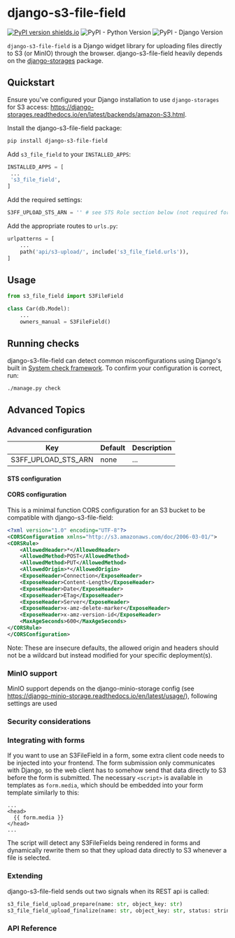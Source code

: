 # django-s3-file-field

[![PyPI version
 shields.io](https://img.shields.io/pypi/v/django-s3-file-field.svg)](https://pypi.python.org/pypi/django-s3-file-field/)
![PyPI - Python
 Version](https://img.shields.io/pypi/pyversions/django-s3-file-field)
![PyPI - Django Version](https://img.shields.io/pypi/djversions/django-s3-file-field)

`django-s3-file-field` is a Django widget library for uploading files directly to S3
(or MinIO) through the browser. django-s3-file-field heavily depends on the
[django-storages](https://github.com/jschneier/django-storages) package.

## Quickstart
Ensure you've configured your Django installation to use `django-storages` for S3 access: https://django-storages.readthedocs.io/en/latest/backends/amazon-S3.html.

Install the django-s3-file-field package:
```sh
pip install django-s3-file-field
```

Add `s3_file_field` to your `INSTALLED_APPS`:
```python
INSTALLED_APPS = [
 ...
 's3_file_field',
]
```

Add the required settings:
```python
S3FF_UPLOAD_STS_ARN = '' # see STS Role section below (not required for minio)
```

Add the appropriate routes to `urls.py`:
```python
urlpatterns = [
    ...
    path('api/s3-upload/', include('s3_file_field.urls')),
]
```


## Usage
```python
from s3_file_field import S3FileField

class Car(db.Model):
    ...
    owners_manual = S3FileField()
```


## Running checks

django-s3-file-field can detect common misconfigurations using Django's built in [System check
framework](https://docs.djangoproject.com/en/3.0/topics/checks/). To confirm
your configuration is correct, run:

``` sh
./manage.py check
```


## Advanced Topics

### Advanced configuration

| Key                  | Default          | Description                                 |
| -------------------  | ---------------- | ------------------------------------------- |
| S3FF_UPLOAD_STS_ARN  | none             | ...                                         |


#### STS configuration
#### CORS configuration

This is a minimal function CORS configuration for an S3 bucket to be compatible with django-s3-file-field:

```xml
<?xml version="1.0" encoding="UTF-8"?>
<CORSConfiguration xmlns="http://s3.amazonaws.com/doc/2006-03-01/">
<CORSRule>
    <AllowedHeader>*</AllowedHeader>
    <AllowedMethod>POST</AllowedMethod>
    <AllowedMethod>PUT</AllowedMethod>
    <AllowedOrigin>*</AllowedOrigin>
    <ExposeHeader>Connection</ExposeHeader>
    <ExposeHeader>Content-Length</ExposeHeader>
    <ExposeHeader>Date</ExposeHeader>
    <ExposeHeader>ETag</ExposeHeader>
    <ExposeHeader>Server</ExposeHeader>
    <ExposeHeader>x-amz-delete-marker</ExposeHeader>
    <ExposeHeader>x-amz-version-id</ExposeHeader>
    <MaxAgeSeconds>600</MaxAgeSeconds>
</CORSRule>
</CORSConfiguration>
```

Note: These are insecure defaults, the allowed origin and headers should not be a wildcard but instead
modified for your specific deployment(s).

### MinIO support
MinIO support depends on the django-minio-storage config (see https://django-minio-storage.readthedocs.io/en/latest/usage/), following settings are used

### Security considerations


### Integrating with forms
If you want to use an S3FileField in a form, some extra client code needs to be injected into your frontend.
The form submission only communicates with Django, so the web client has to somehow send that data directly to S3 before the form is submitted.
The necessary `<script>` is available in templates as `form.media`, which should be embedded into your form template similarly to this:
```
...
<head>
  {{ form.media }}
</head>
...
```
The script will detect any S3FileFields being rendered in forms and dynamically rewrite them so that they upload data directly to S3 whenever a file is selected.

### Extending

django-s3-file-field sends out two signals when its REST api is called:

```python
s3_file_field_upload_prepare(name: str, object_key: str)
s3_file_field_upload_finalize(name: str, object_key: str, status: string)
```
### API Reference
